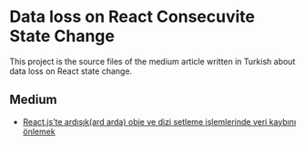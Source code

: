 # Data loss on React Consecuvite State Change

This project is the source files of the medium article written in Turkish about data loss on React state change.

## Medium

- [React.js’te ardışık(ard arda) obje ve dizi setleme işlemlerinde veri kaybını önlemek](https://medium.com/@yunustahayilmaz/react-jste-ard%C4%B1%C5%9F%C4%B1k-ard-arda-obje-ve-dizi-setleme-i%C5%9Flemlerinde-veri-kayb%C4%B1n%C4%B1-%C3%B6nlemek-95d771b6880c)






